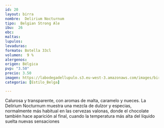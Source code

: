 ```yaml
---
id: 20
layout: birra
nombre:  Delirium Nocturnum
tipo:  Belgian Strong Ale
ibu:  26
ebc:
maltas: 
lupulos: 
levaduras: 
formato: Botella 33cl
volumen:  9 %
alergenos: 
origen: Bélgica
pvp: "3.50"
precio: 3.50
imagen: https://labodegadellupulo.s3.eu-west-3.amazonaws.com/images/birras/nocturnum.jpg
categoria: [Estilo_Belga]

---
```

Calurosa y transparente, con aromas de malta, caramelo y nueces. La Delirium Nocturnum muestra una mezcla de dulzor y especias, normalmente más habitual en las cervezas valonas, donde el chocolate también hace aparición al final, cuando la temperatura más alta del líquido suelta nuevas sensaciones









